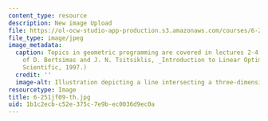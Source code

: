 ```yaml
---
content_type: resource
description: New image Upload
file: https://ol-ocw-studio-app-production.s3.amazonaws.com/courses/6-251j-introduction-to-mathematical-programming-fall-2009/1b1c2ecbc52e375c7e9bec0036d9ec0a_6-251jf09-th.jpg
file_type: image/jpeg
image_metadata:
  caption: Topics in geometric programming are covered in lectures 2-4. (Courtesy
    of D. Bertsimas and J. N. Tsitsiklis, _Introduction to Linear Optimization_, Athena
    Scientific, 1997.)
  credit: ''
  image-alt: Illustration depicting a line intersecting a three-dimensional object.
resourcetype: Image
title: 6-251jf09-th.jpg
uid: 1b1c2ecb-c52e-375c-7e9b-ec0036d9ec0a
---
```

